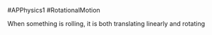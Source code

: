 #APPhysics1 #RotationalMotion 

When something is rolling, it is both translating linearly and rotating
